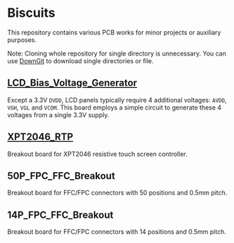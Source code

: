 # Biscuits 
This repository contains various PCB works for minor projects or auxiliary purposes.

Note: Cloning whole repository for single directory is unnecessary. You can use [DownGit](https://minhaskamal.github.io/DownGit/#/home) to download single directories or file.

## [LCD_Bias_Voltage_Generator](./LCD_Bias_Voltage_Generator/README.md)
Except a 3.3V `DVDD`, LCD panels typically require 4 additional voltages: `AVDD`, `VGH`, `VGL` and `VCOM`. This board employs a simple circuit to generate these 4 voltages from a single 3.3V supply.

## [XPT2046_RTP](./XPT2046_RTP/README.md)
Breakout board for XPT2046 resistive touch screen controller.

## 50P_FPC_FFC_Breakout
Breakout board for FFC/FPC connectors with 50 positions and 0.5mm pitch.

## 14P_FPC_FFC_Breakout
Breakout board for FFC/FPC connectors with 14 positions and 0.5mm pitch.